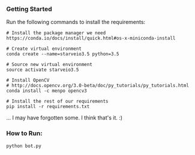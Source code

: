 ### Getting Started

Run the following commands to install the requirements:

```
# Install the package manager we need
https://conda.io/docs/install/quick.html#os-x-miniconda-install

# Create virtual environment
conda create --name=starveio3.5 python=3.5

# Source new virtual environment
source activate starveio3.5

# Install OpenCV
# http://docs.opencv.org/3.0-beta/doc/py_tutorials/py_tutorials.html
conda install -c menpo opencv3

# Install the rest of our requirements
pip install -r requirements.txt
```

... I may have forgotten some. I think that's it. :)

### How to Run:

```
python bot.py
```
